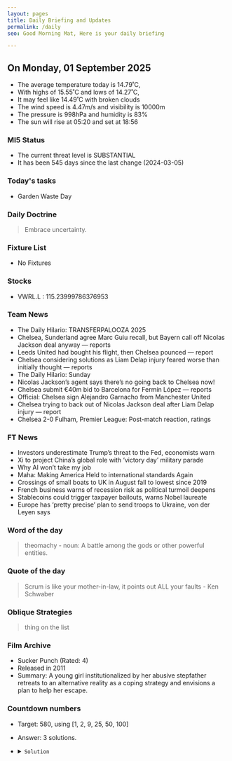 ```yaml
---
layout: pages
title: Daily Briefing and Updates
permalink: /daily
seo: Good Morning Mat, Here is your daily briefing

---
```


<!-- weather_marker starts -->
## On Monday, 01 September 2025

- The average temperature today is 14.79˚C,
- With highs of 15.55˚C and lows of 14.27˚C,
- It may feel like 14.49˚C with broken clouds
- The wind speed is 4.47m/s and visibility is 10000m
- The pressure is 998hPa and humidity is 83%
- The sun will rise at 05:20 and set at 18:56

<!-- weather_marker ends -->

### MI5 Status
<!-- threat_marker starts -->
- The current threat level is <span class="highlighter">SUBSTANTIAL</span>
- It has been 545 days since the last change (2024-03-05)

<!-- threat_marker ends -->

### Today's tasks
<!-- task_marker starts -->
- Garden Waste Day

<!-- task_marker ends -->

### Daily Doctrine
<!-- doctrine_marker starts -->
> Embrace uncertainty.
<!-- doctrine_marker ends -->

### Fixture List

<!-- fixture_marker starts -->
- No Fixtures
<!-- fixture_marker ends -->

### Stocks

<!-- stocks_marker starts -->

- VWRL.L : 115.23999786376953 

<!-- stocks_marker ends -->

### Team News
<!-- news_marker starts -->

- The Daily Hilario: TRANSFERPALOOZA 2025
- Chelsea, Sunderland agree Marc Guiu recall, but Bayern call off Nicolas Jackson deal anyway — reports
- Leeds United had bought his flight, then Chelsea pounced — report
- Chelsea considering solutions as Liam Delap injury feared worse than initially thought — reports
- The Daily Hilario: Sunday
- Nicolas Jackson’s agent says there’s no going back to Chelsea now!
- Chelsea submit €40m bid to Barcelona for Fermín López — reports
- Official: Chelsea sign Alejandro Garnacho from Manchester United
- Chelsea trying to back out of Nicolas Jackson deal after Liam Delap injury — report
- Chelsea 2-0 Fulham, Premier League: Post-match reaction, ratings

<!-- news_marker ends -->

### FT News

<!-- ftnews_marker starts -->

- Investors underestimate Trump’s threat to the Fed, economists warn
- Xi to project China’s global role with ‘victory day’ military parade
- Why AI won’t take my job
- Maha: Making America Held to international standards Again
- Crossings of small boats to UK in August fall to lowest since 2019
- French business warns of recession risk as political turmoil deepens
- Stablecoins could trigger taxpayer bailouts, warns Nobel laureate
- Europe has ‘pretty precise’ plan to send troops to Ukraine, von der Leyen says

<!-- ftnews_marker ends -->

### Word of the day

<!-- word_marker starts -->

 > theomachy - noun: A battle among the gods or other powerful entities.

<!-- word_marker ends -->

### Quote of the day
<!-- quote_marker starts -->

> Scrum is like your mother-in-law, it points out ALL your faults - Ken Schwaber

<!-- quote_marker ends -->

### Oblique Strategies
<!-- eno_marker starts -->
> thing on the list

<!-- eno_marker ends -->

### Film Archive

<!-- film_marker starts -->
- Sucker Punch (Rated: 4)
- Released in 2011
- Summary: A young girl institutionalized by her abusive stepfather retreats to an alternative reality as a coping strategy and envisions a plan to help her escape.
<!-- film_marker ends -->

### Countdown numbers
<!-- game_marker starts -->

- Target: 580, using [1, 2, 9, 25, 50, 100]
- Answer: 3 solutions.

- <details><summary><code>Solution</code></summary>

  Solution: ( 100 x 2 / 25 + 50 ) x ( 9 + 1 )

   </details>

<!-- game_marker ends -->
